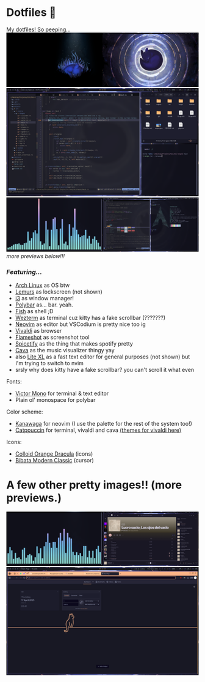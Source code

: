 # Dotfiles 👀
My dotfiles! So peeping...
![full1](previews/full1.png)
![Editor](previews/editor.png)
![full2](previews/full2.png)
*more previews below!!!*

### *Featuring...*
 - [Arch Linux](https://wiki.archlinux.org/title/Arch_Linux) as OS btw
 - [Lemurs](https://github.com/coastalwhite/lemurs) as lockscreen (not shown)
 - [i3](https://github.com/i3/i3) as window manager!
 - [Polybar](https://github.com/polybar/polybar/) as... bar. yeah.
 - [Fish](https://fishshell.com) as shell ;D
 - [Wezterm](https://wezterm.org) as terminal cuz kitty has a fake scrollbar (???????)
 - [Neovim](https://neovim.io) as editor but VSCodium is pretty nice too ig
 - [Vivaldi](https://vivaldi.com/) as browser
 - [Flameshot](https://flameshot.org) as screenshot tool
 - [Spicetify](https://spicetify.app) as the thing that makes spotify pretty
 - [Cava](https://github.com/karlstav/cava) as the music visualizer thingy yay
 - also [Lite XL](https://github.com/lite-xl/lite-xl) as a fast text editor for general purposes (not shown) but I'm trying to switch to nvim
 - srsly why does kitty have a fake scrollbar? you can't scroll it what even

Fonts:
 - [Victor Mono](https://rubjo.github.io/victor-mono/) for terminal & text editor
 - Plain ol' monospace for polybar

Color scheme:
 - [Kanawaga](https://github.com/rebelot/kanagawa.nvim/tree/master) for neovim (I use the palette for the rest of the system too!)
 - [Catppuccin](https://github.com/catppuccin/catppuccin) for terminal, vivaldi and cava [(themes for vivaldi here)](https://github.com/catppuccin/vivaldi/releases/tag/1.0.0-ctpv2)


Icons:
 - [Colloid Orange Dracula](https://github.com/vinceliuice/Colloid-icon-theme) (icons)
 - [Bibata Modern Classic](https://www.gnome-look.org/p/1914825) (cursor)

# A few other pretty images!! (more previews.)
![full3](previews/full3.png)
![browser](previews/browser.png)
